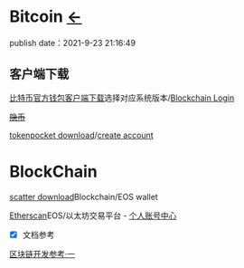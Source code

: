 # Bitcoin  [←](index.md)

publish date：2021-9-23 21:16:49

## 客户端下载

[比特币官方钱包客户端下载](https://bitcoin.org/zh_CN/download)选择对应系统版本/[Blockchain Login](https://login.blockchain.com/#/login)

~~[隐币](https://yin.bi)~~

[tokenpocket download](https://www.tokenpocket.pro/)/[create account](https://account.tokenpocket.pro/#/)

# BlockChain

[scatter download](https://get-scatter.com/download)Blockchain/EOS wallet

[Etherscan](https://etherscan.io/)EOS/以太坊交易平台 - [个人账号中心](https://etherscan.io/myaccount)

- [X] 文档参考
 
[区块链开发参考·一](https://blog.csdn.net/bug_maker_9527/article/details/78741902)





